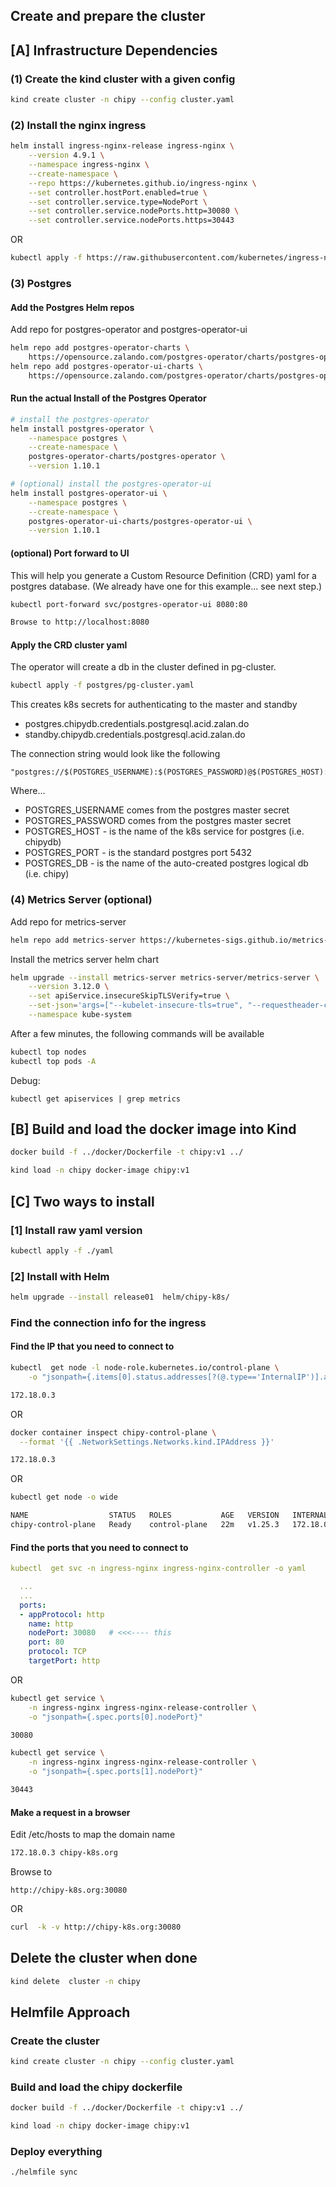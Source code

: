 ## Create and prepare the cluster


## [A] Infrastructure Dependencies

### (1) Create the kind cluster with a given config

```bash
kind create cluster -n chipy --config cluster.yaml
```

### (2) Install the nginx ingress

```bash
helm install ingress-nginx-release ingress-nginx \
    --version 4.9.1 \
    --namespace ingress-nginx \
    --create-namespace \
    --repo https://kubernetes.github.io/ingress-nginx \
    --set controller.hostPort.enabled=true \
    --set controller.service.type=NodePort \
    --set controller.service.nodePorts.http=30080 \
    --set controller.service.nodePorts.https=30443 
```

OR

```bash
kubectl apply -f https://raw.githubusercontent.com/kubernetes/ingress-nginx/main/deploy/static/provider/kind/deploy.yaml
```

### (3) Postgres

#### Add the Postgres Helm repos

Add repo for postgres-operator and postgres-operator-ui
```bash
helm repo add postgres-operator-charts \
    https://opensource.zalando.com/postgres-operator/charts/postgres-operator
helm repo add postgres-operator-ui-charts \
    https://opensource.zalando.com/postgres-operator/charts/postgres-operator-ui
```

#### Run the actual Install of the Postgres Operator

```bash
# install the postgres-operator
helm install postgres-operator \
    --namespace postgres \
    --create-namespace \
    postgres-operator-charts/postgres-operator \
    --version 1.10.1

# (optional) install the postgres-operator-ui 
helm install postgres-operator-ui \
    --namespace postgres \
    --create-namespace \
    postgres-operator-ui-charts/postgres-operator-ui \
    --version 1.10.1
```

#### (optional) Port forward to UI 

This will help you generate a Custom Resource Definition (CRD) yaml for a postgres
database. (We already have one for this example... see next step.)

```bash
kubectl port-forward svc/postgres-operator-ui 8080:80

Browse to http://localhost:8080
```

#### Apply the CRD cluster yaml 

The operator will create a db in the cluster defined in pg-cluster.

```bash
kubectl apply -f postgres/pg-cluster.yaml
```

This creates k8s secrets for authenticating to the master and standby
- postgres.chipydb.credentials.postgresql.acid.zalan.do
- standby.chipydb.credentials.postgresql.acid.zalan.do

The connection string would look like the following
```
"postgres://$(POSTGRES_USERNAME):$(POSTGRES_PASSWORD)@$(POSTGRES_HOST):$(POSTGRES_PORT)/$(POSTGRES_DB)"
```
Where...
- POSTGRES_USERNAME comes from the postgres master secret
- POSTGRES_PASSWORD comes from the postgres master secret
- POSTGRES_HOST - is the name of the k8s service for postgres (i.e. chipydb)
- POSTGRES_PORT - is the standard postgres port 5432
- POSTGRES_DB - is the name of the auto-created postgres logical db (i.e. chipy)


### (4) Metrics Server (optional)


Add repo for metrics-server 

```bash
helm repo add metrics-server https://kubernetes-sigs.github.io/metrics-server/
```

Install the metrics server helm chart

```bash
helm upgrade --install metrics-server metrics-server/metrics-server \
    --version 3.12.0 \
    --set apiService.insecureSkipTLSVerify=true \
    --set-json='args=["--kubelet-insecure-tls=true", "--requestheader-client-ca-file="]' \
    --namespace kube-system
```

After a few minutes, the following commands will be available

```bash
kubectl top nodes
kubectl top pods -A
```

Debug:
```
kubectl get apiservices | grep metrics
```

## [B] Build and load the docker image into Kind

```bash
docker build -f ../docker/Dockerfile -t chipy:v1 ../

kind load -n chipy docker-image chipy:v1
```

## [C] Two ways to install

### [1] Install raw yaml version

```bash
kubectl apply -f ./yaml 
```

### [2] Install with Helm

```bash
helm upgrade --install release01  helm/chipy-k8s/ 

```

### Find the connection info for the ingress


#### Find the IP that you need to connect to

```bash
kubectl  get node -l node-role.kubernetes.io/control-plane \
    -o "jsonpath={.items[0].status.addresses[?(@.type=='InternalIP')].address}"

172.18.0.3
```

OR

```bash
docker container inspect chipy-control-plane \
  --format '{{ .NetworkSettings.Networks.kind.IPAddress }}'

172.18.0.3
```

OR

```bash
kubectl get node -o wide
```

```bash
NAME                  STATUS   ROLES           AGE   VERSION   INTERNAL-IP   EXTERNAL-IP   OS-IMAGE             KERNEL-VERSION      CONTAINER-RUNTIME
chipy-control-plane   Ready    control-plane   22m   v1.25.3   172.18.0.4    <none>        Ubuntu 22.04.1 LTS   5.15.0-94-generic   containerd://1.6.9
```

#### Find the ports that you need to connect to


```yaml
kubectl  get svc -n ingress-nginx ingress-nginx-controller -o yaml
```

```yaml
  ...
  ...
  ports:
  - appProtocol: http
    name: http
    nodePort: 30080   # <<<---- this
    port: 80
    protocol: TCP
    targetPort: http
```

OR 

```bash
kubectl get service \
    -n ingress-nginx ingress-nginx-release-controller \
    -o "jsonpath={.spec.ports[0].nodePort}"

30080

kubectl get service \
    -n ingress-nginx ingress-nginx-release-controller \
    -o "jsonpath={.spec.ports[1].nodePort}"

30443
```

#### Make a request in a browser

Edit /etc/hosts to map the domain name

```bash
172.18.0.3 chipy-k8s.org
```

Browse to 
```
http://chipy-k8s.org:30080 
```

OR

```bash
curl  -k -v http://chipy-k8s.org:30080
```


## Delete the cluster when done

```bash
kind delete  cluster -n chipy
```



## Helmfile Approach


### Create the cluster

```bash
kind create cluster -n chipy --config cluster.yaml
```

### Build and load the chipy dockerfile

```bash
docker build -f ../docker/Dockerfile -t chipy:v1 ../

kind load -n chipy docker-image chipy:v1
```

### Deploy everything

```bash
./helmfile sync
```
